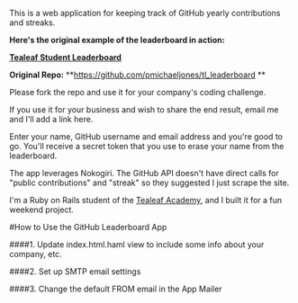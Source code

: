 This is a web application for keeping track of GitHub yearly contributions and streaks.

**Here's the original example of the leaderboard in action:**

**[Tealeaf Student Leaderboard](http://tealeaf-leaderboard.herokuapp.com)**

**Original Repo:**
**https://github.com/pmichaeljones/tl_leaderboard **

Please fork the repo and use it for your company's coding challenge.

If you use it for your business and wish to share the end result, email me and I'll add a link here.

Enter your name, GitHub username and email address and you're good to go. You'll receive a secret token that you use to erase your name from the leaderboard.

The app leverages Nokogiri. The GitHub API doesn't have direct calls for "public contributions" and "streak" so they suggested I just scrape the site.

I'm a Ruby on Rails student of the [Tealeaf Academy](http://gotealeaf.com), and I built it for a fun weekend project.


#How to Use the GitHub Leaderboard App

####1. Update index.html.haml view to include some info about your company, etc.

####2. Set up SMTP email settings

####3. Change the default FROM email in the App Mailer
